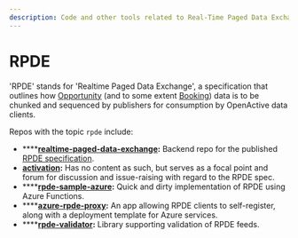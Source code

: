 ```yaml
---
description: Code and other tools related to Real-Time Paged Data Exchange.
---
```


# RPDE

'RPDE' stands for 'Realtime Paged Data Exchange', a specification that outlines how [Opportunity](https://www.openactive.io/modelling-opportunity-data/) \(and to some extent [Booking](https://www.openactive.io/open-booking-api/EditorsDraft/)\) data is to be chunked and sequenced by publishers for consumption by OpenActive data clients.  

Repos with the topic `rpde` include:

* \*\*\*\*[**realtime-paged-data-exchange**](https://github.com/openactive/realtime-paged-data-exchange)**:** Backend repo for the published [RPDE specification](https://www.w3.org/2017/08/realtime-paged-data-exchange/).
* [**activation**](https://github.com/openactive/activation)**:** Has no content as such, but serves as a focal point and forum for discussion and issue-raising with regard to the RPDE spec. 
* \*\*\*\*[**rpde-sample-azure**](https://github.com/openactive/rpde-sample-azure)**:** Quick and dirty implementation of RPDE using Azure Functions.
* \*\*\*\*[**azure-rpde-proxy**](https://github.com/openactive/azure-rpde-proxy)**:** An app allowing RPDE clients to self-register, along with a deployment template for Azure services. 
* \*\*\*\*[**rpde-validator**](https://github.com/openactive/rpde-validator)**:** Library supporting validation of RPDE feeds.

